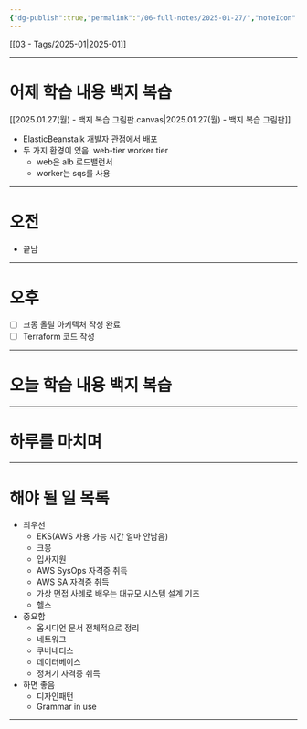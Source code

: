 ```yaml
---
{"dg-publish":true,"permalink":"/06-full-notes/2025-01-27/","noteIcon":""}
---
```


[[03 - Tags/2025-01\|2025-01]]

---
# 어제 학습 내용 백지 복습
[[2025.01.27(월) - 백지 복습 그림판.canvas|2025.01.27(월) - 백지 복습 그림판]]
- ElasticBeanstalk 개발자 관점에서 배포
- 두 가지 환경이 있음. web-tier worker tier
	- web은 alb 로드밸런서
	- worker는 sqs를 사용

---
# 오전
- 끝남
---
# 오후
- [ ] 크몽 올릴 아키텍처 작성 완료
- [ ] Terraform 코드 작성

---
# 오늘 학습 내용 백지 복습

---
# 하루를 마치며

---
# 해야 될 일 목록
- 최우선
	- EKS(AWS 사용 가능 시간 얼마 안남음)
	- 크몽
	- 입사지원
	- AWS SysOps 자격증 취득
	- AWS SA 자격증 취득
	- 가상 면접 사례로 배우는 대규모 시스템 설계 기초
	- 헬스
- 중요함
	- 옵시디언 문서 전체적으로 정리
	- 네트워크
	- 쿠버네티스
	- 데이터베이스
	- 정처기 자격증 취득
- 하면 좋음
	- 디자인패턴
	- Grammar in use

---